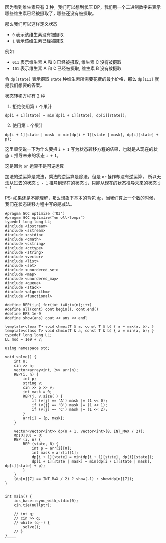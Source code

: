 因为看到维生素只有 3 种，我们可以想到状压 DP，我们用一个二进制数字来表示哪些维生素已经被摄取了，哪些还没有被摄取。

那么我们可以这样定义状态
- `0` 表示该维生素没有被摄取
- `1` 表示该维生素已经被摄取

例如

- `011` 表示维生素 A 和 B 已经被摄取, 维生素 C 没有被摄取
- `101` 表示维生素 A 和 C 已经被摄取, 维生素 B 没有被摄取

令 `dp[state]` 表示摄取 `state` 种维生素所需要花费的最小价格，那么 `dp[111]` 就是我们想要的答案。

状态转移方程有 2 种
1. 拒绝使用第 `i` 个果汁
```
dp[i + 1][state] = min(dp[i + 1][state], dp[i][state]);
```
2. 使用第 `i` 个果汁
```
dp[i + 1][state | mask] = min(dp[i + 1][state | mask], dp[i][state] + p);
```
这里顺便说一下为什么要把 `i + 1` 写为状态转移方程的结果，也就是从现在的状态 `i` 推导未来的状态 `i + 1`。

这是因为 `or` 运算不是可逆运算

加法的逆运算是减法，乘法的逆运算是除法，但是 `or` 操作却没有逆运算，
所以无法从过去的状态 `i - 1` 推导到现在的状态 `i`，只能从现在的状态推导未来的状态 `i + 1`

PS: 如果还是不能理解，那么想象下基本的背包 `dp`，当我们算上一个数的时候，我们在状态转移方程中写的是减法。


```
#pragma GCC optimize ("O3")
#pragma GCC optimize("unroll-loops")
typedef long long LL;
#include <iostream> 
#include <sstream> 
#include <cstdio> 
#include <cmath> 
#include <cstring> 
#include <cctype> 
#include <string> 
#include <vector> 
#include <list> 
#include <set> 
#include <unordered_set>
#include <map> 
#include <unordered_map>
#include <queue> 
#include <stack> 
#include <algorithm> 
#include <functional> 

#define REP(i,n) for(int i=0;i<(n);i++)
#define all(cont) cont.begin(), cont.end()
#define EPS 1e-9
#define show(ans) cout << ans << endl

template<class T> void chmax(T & a, const T & b) { a = max(a, b); } 
template<class T> void chmin(T & a, const T & b) { a = min(a, b); } 
typedef long long LL;
LL mod = 1e9 + 7;
 
using namespace std;

void solve() {
    int n;
    cin >> n;
    vector<array<int, 2>> arr(n);
    REP(i, n) {
        int p;
        string v;
        cin >> p >> v;
        int mask = 0;
        REP(j, v.size()) {
            if (v[j] == 'A') mask |= (1 << 0);
            if (v[j] == 'B') mask |= (1 << 1);
            if (v[j] == 'C') mask |= (1 << 2);
        }
        arr[i] = {p, mask};
    }
    
    vector<vector<int>> dp(n + 1, vector<int>(8, INT_MAX / 2));
    dp[0][0] = 0;
    REP (i, n) {
        REP (state, 8) {
            int p = arr[i][0];
            int mask = arr[i][1];
            dp[i + 1][state] = min(dp[i + 1][state], dp[i][state]);
            dp[i + 1][state | mask] = min(dp[i + 1][state | mask], dp[i][state] + p);
        }
    }
    (dp[n][7] == INT_MAX / 2) ? show(-1) : show(dp[n][7]);
}


int main() {
    ios_base::sync_with_stdio(0);
    cin.tie(nullptr);
 
    // int q;
    // cin >> q;
    // while (q--) {
        solve();
    // }
}____
```